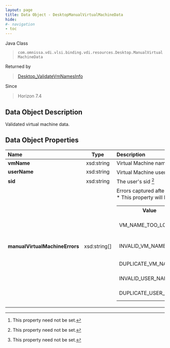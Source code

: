 ```yaml
---
layout: page
title: Data Object - DesktopManualVirtualMachineData
hide:
#- navigation
- toc
---
```






Java Class
> `com.omnissa.vdi.vlsi.binding.vdi.resources.Desktop.ManualVirtualMachineData`

Returned by
> [Desktop_ValidateVmNamesInfo](vdi.resources.Desktop.md#validateVmNamesInfo)

Since
> Horizon 7.4


## Data Object Description

Validated virtual machine data.

## Data Object Properties

 Name | Type | Description
:---|:---:|:---
**vmName**|  xsd:string|  Virtual Machine name
**userName**|  xsd:string|  Virtual Machine user [^1]
**sid**|  xsd:string|  The user's sid [^1]
**manualVirtualMachineErrors**|  xsd:string[]|  Errors captured after validation [^1] <br>* This property will be one of:<br><table><tr><th>Value</th><th>Description</th></tr><tr><td>VM_NAME_TOO_LONG</td><td>Vm name is longer than 15 bytes</td></tr><tr><td>INVALID_VM_NAME</td><td>Invalid name for a VM</td></tr><tr><td>DUPLICATE_VM_NAME</td><td>Duplicate VM name</td></tr><tr><td>INVALID_USER_NAME</td><td>User not found</td></tr><tr><td>DUPLICATE_USER_NAME</td><td>Duplicate user</td></tr></table>


 


[^1]: This property need not be set.